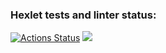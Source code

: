 ### Hexlet tests and linter status:
[![Actions Status](https://github.com/remberq/python-project-lvl2/workflows/hexlet-check/badge.svg)](https://github.com/remberq/python-project-lvl2/actions)
<a href="https://asciinema.org/a/bJjolpsHiCwWIs586kKtwxJ4Y" target="_blank"><img src="https://asciinema.org/a/bJjolpsHiCwWIs586kKtwxJ4Y.svg" /></a>